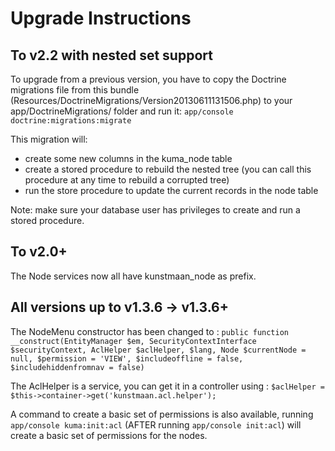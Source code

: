 Upgrade Instructions
====================

## To v2.2 with nested set support

To upgrade from a previous version, you have to copy the Doctrine migrations file from this bundle (Resources/DoctrineMigrations/Version20130611131506.php)
to your app/DoctrineMigrations/ folder and run it: ```app/console doctrine:migrations:migrate```

This migration will:
* create some new columns in the kuma_node table
* create a stored procedure to rebuild the nested tree (you can call this procedure at any time to rebuild a corrupted tree)
* run the store procedure to update the current records in the node table

Note: make sure your database user has privileges to create and run a stored procedure.


## To v2.0+
The Node services now all have kunstmaan_node as prefix.

## All versions up to v1.3.6 -> v1.3.6+

The NodeMenu constructor has been changed to :
```public function __construct(EntityManager $em, SecurityContextInterface $securityContext, AclHelper $aclHelper, $lang, Node $currentNode = null, $permission = 'VIEW', $includeoffline = false, $includehiddenfromnav = false)```

The AclHelper is a service, you can get it in a controller using : ```$aclHelper = $this->container->get('kunstmaan.acl.helper');```

A command to create a basic set of permissions is also available, running ```app/console kuma:init:acl```
(AFTER running ```app/console init:acl```) will create a basic set of permissions for the nodes.
